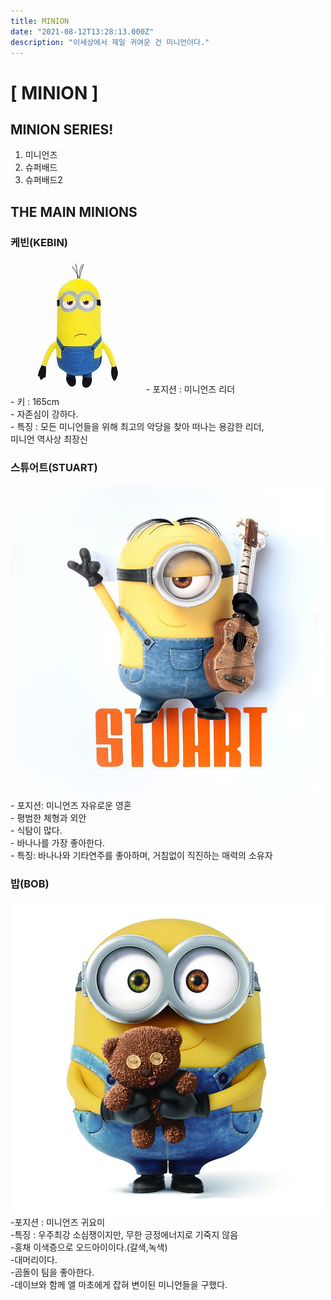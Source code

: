 ```yaml
---
title: MINION
date: "2021-08-12T13:28:13.000Z"
description: "이세상에서 제일 귀여운 건 미니언이다."
---
```


# [ MINION ]
## MINION SERIES!
1. 미니언즈
2. 슈퍼배드
3. 슈퍼배드2

## THE MAIN MINIONS
### 케빈(KEBIN)
<img src="kebin.jpg">
- 포지션 : 미니언즈 리더<br>
- 키 : 165cm<br>
- 자존심이 강하다.<br>
- 특징 : 모든 미니언들을 위해 최고의 악당을 찾아 떠나는 용감한 리더, <br>
         미니언 역사상 최장신<br>

### 스튜어트(STUART)
<img src="stuart.jpg">
- 포지션: 미니언즈 자유로운 영혼 <br>
- 평범한 체형과 외안 <br>
- 식탐이 많다. <br>
- 바나나를 가장 좋아한다. <br>
- 특징: 바나나와 기타연주를 좋아하며, 거침없이 직진하는 매력의 소유자 <br>

### 밥(BOB)
<img src="bob.jpg">
-포지션 : 미니언즈 귀요미 <br>
-특징 : 우주최강 소심쟁이지만, 무한 긍정에너지로 기죽지 않음 <br>
-홍채 이색증으로 오드아이이다.(갈색,녹색)<br>
-대머리이다.<br>
-곰돌이 팀을 좋아한다.<br>
-데이브와 함께 엘 마초에게 잡혀 변이된 미니언들을 구했다.<br>
